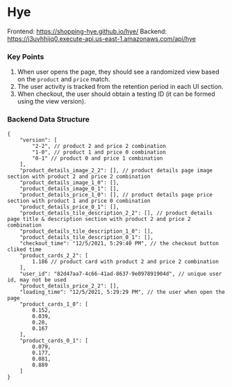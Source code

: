 # Hye

Frontend: https://shopping-hye.github.io/hye/
Backend: https://j3uvhhijq0.execute-api.us-east-1.amazonaws.com/api/hye

### Key Points
1. When user opens the page, they should see a randomized view based on the `product` and `price` match.
2. The user activity is tracked from the retention period in each UI section.
3. When checkout, the user should obtain a testing ID (it can be formed using the view version).

### Backend Data Structure
```shell
{
	"version": [
		"2-2", // product 2 and price 2 combination
		"1-0", // product 1 and price 0 combination
		"0-1" // product 0 and price 1 combination
	],
	"product_details_image_2_2": [], // product details page image section with product 2 and price 2 combination
	"product_details_image_1_0": [],
	"product_details_image_0_1": [],
	"product_details_price_1_0": [], // product details page price section with product 1 and price 0 combination
	"product_details_price_0_1": [],
	"product_details_tile_description_2_2": [], // product details page title & description section with product 2 and price 2 combination
	"product_details_tile_description_1_0": [],
	"product_details_tile_description_0_1": [],
	"checkout_time": "12/5/2021, 5:29:40 PM", // the checkout button cliked time
	"product_cards_2_2": [
		1.186 // product card with product 2 and price 2 combination
	],
	"user_id": "82d47aa7-4c66-41ad-8637-9e097891904d", // unique user id, may not be used
	"product_details_price_2_2": [],
	"loading_time": "12/5/2021, 5:29:29 PM", // the user when open the page
	"product_cards_1_0": [
		0.152,
		0.039,
		0.28,
		0.167
	],
	"product_cards_0_1": [
		0.079,
		0.177,
		0.081,
		0.889
	]
}
```